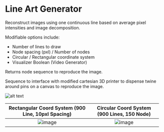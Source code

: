 # Line Art Generator
Reconstruct images using one continuous line based on average pixel intensities and image decomposition.

Modifiable options include:
- Number of lines to draw
- Node spacing (pxl) / Number of nodes
- Circular / Rectangular coordinate system
- Visualizer Boolean (Video Generator)

Returns node sequence to reproduce the image.

Sequence to interface with modified cartesian 3D printer to dispense twine around pins on a canvas to reproduce the image.


![alt text](https://github.com/dillondornellas/LineArt/blob/main/draw_face.gif?raw=true)


Rectangular Coord System (900 Line, 10pxl Spacing) |  Circular Coord System (900 Lines, 150 Node)
:-------------------------:|:-------------------------:
![image](https://user-images.githubusercontent.com/59612532/127922236-7324cd2e-5a3d-40d1-bf4a-c34da2212417.png)  |  ![image](https://user-images.githubusercontent.com/59612532/127927136-41f5c574-0a1f-403f-a0d7-39fd7f0a424f.png)


